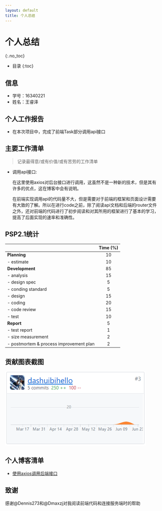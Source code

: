 ```yaml
---
layout: default
title: 个人总结
---
```


# 个人总结
{:.no_toc}

* 目录
{:toc}

## 信息

  - 学号：16340221
  - 姓名：王睿泽

## 个人工作报告
- 在本次项目中，完成了前端Task部分调用api接口

## 主要工作清单
> 记录最得意/或有价值/或有苦劳的工作清单

- 调用api接口:
    
    在这里使用axios对后台接口进行调用，这虽然不是一种新的技术，但是其有许多的优点，这在博客中会有说明。
    
    在前端实现调用api的代码量不大，但是需要对于前端的框架和页面设计需要有大致的了解。所以在进行code之前，除了阅读api文档和后端的router文件之外，还对前端的代码进行了初步阅读和对其所用的框架进行了基本的学习，提高了后面实现的速率和准确性。

## PSP2.1统计

|                                         | Time (%) |
| :-------------------------------------- | :------: |
| **Planning**                            |    10    |
| - estimate                              |    10    |
| **Development**                         |    85    |
| - analysis                              |    15    |
| - design spec                           |    5     |
| - conding standard                      |    5     |
| - design                                |    15    |
| - coding                                |    20    |
| - code review                           |    15    |
| - test                                  |    10    |
| **Report**                              |    5     |
| - test report                           |    1     |
| - size measurement                      |    2     |
| - postmortem & process improvement plan |    2     |

## 贡献图表截图
![](pics/Contribution.PNG)

## 个人博客清单

- [使用axios调用后端接口](https://blog.csdn.net/kid_hw/article/details/93927253)

## 致谢

感谢@Dennis273和@Dmaxzj对我阅读前端代码和连接服务端时的帮助
